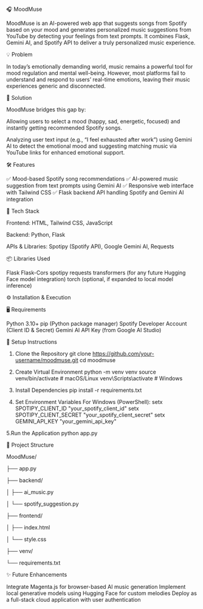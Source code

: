 🎧 MoodMuse

MoodMuse is an AI-powered web app that suggests songs from Spotify based on your mood and generates personalized music suggestions from YouTube by detecting your feelings from text prompts. It combines Flask, Gemini AI, and Spotify API to deliver a truly personalized music experience.

💡 Problem

In today’s emotionally demanding world, music remains a powerful tool for mood regulation and mental well-being. However, most platforms fail to understand and respond to users’ real-time emotions, leaving their music experiences generic and disconnected.

🚀 Solution

MoodMuse bridges this gap by:

Allowing users to select a mood (happy, sad, energetic, focused) and instantly getting recommended Spotify songs.

Analyzing user text input (e.g., “I feel exhausted after work”) using Gemini AI to detect the emotional mood and suggesting matching music via YouTube links for enhanced emotional support.

🛠️ Features

✅ Mood-based Spotify song recommendations
✅ AI-powered music suggestion from text prompts using Gemini AI
✅ Responsive web interface with Tailwind CSS
✅ Flask backend API handling Spotify and Gemini AI integration

🧰 Tech Stack

Frontend: HTML, Tailwind CSS, JavaScript

Backend: Python, Flask

APIs & Libraries: Spotipy (Spotify API), Google Gemini AI, Requests

📦 Libraries Used

Flask
Flask-Cors
spotipy
requests
transformers (for any future Hugging Face model integration)
torch (optional, if expanded to local model inference)

⚙️ Installation & Execution

🖥️ Requirements

Python 3.10+
pip (Python package manager)
Spotify Developer Account (Client ID & Secret)
Gemini AI API Key (from Google AI Studio)

🔧 Setup Instructions
1. Clone the Repository
git clone https://github.com/your-username/moodmuse.git
cd moodmuse

2. Create Virtual Environment
python -m venv venv
source venv/bin/activate # macOS/Linux
venv\Scripts\activate    # Windows

3. Install Dependencies
pip install -r requirements.txt

4. Set Environment Variables
For Windows (PowerShell):
  setx SPOTIPY_CLIENT_ID "your_spotify_client_id"
  setx SPOTIPY_CLIENT_SECRET "your_spotify_client_secret"
  setx GEMINI_API_KEY "your_gemini_api_key"

5.Run the Application
python app.py

📝 Project Structure

MoodMuse/

├── app.py

├── backend/

│   ├── ai_music.py

│   └── spotify_suggestion.py

├── frontend/

│   ├── index.html

│   └── style.css

├── venv/

└── requirements.txt

✨ Future Enhancements

Integrate Magenta.js for browser-based AI music generation
Implement local generative models using Hugging Face for custom melodies
Deploy as a full-stack cloud application with user authentication
